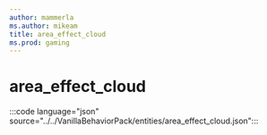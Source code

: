 ```yaml
---
author: mammerla
ms.author: mikeam
title: area_effect_cloud
ms.prod: gaming
---
```


# area_effect_cloud

:::code language="json" source="../../VanillaBehaviorPack/entities/area_effect_cloud.json":::
